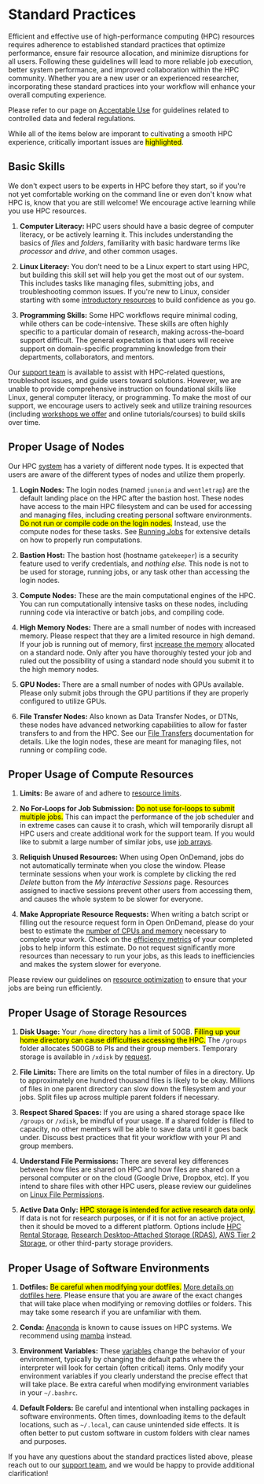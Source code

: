 # Standard Practices

Efficient and effective use of high-performance computing (HPC) resources requires adherence to established standard practices that optimize performance, ensure fair resource allocation, and minimize disruptions for all users. Following these guidelines will lead to more reliable job execution, better system performance, and improved collaboration within the HPC community. Whether you are a new user or an experienced researcher, incorporating these standard practices into your workflow will enhance your overall computing experience.

Please refer to our page on [Acceptable Use](../acceptable_use) for guidelines related to controlled data and federal regulations.

While all of the items below are imporant to cultivating a smooth HPC experience, critically important issues are <mark>highlighted</mark>. 

## Basic Skills
We don't expect users to be experts in HPC before they start, so if you're not yet comfortable working on the command line or even don't know what HPC is, know that you are still welcome! We encourage active learning while you use HPC resources.

1. **Computer Literacy:** HPC users should have a basic degree of computer literacy, or be actively learning it. This includes understanding the basics of *files* and *folders*, familiarity with basic hardware terms like *processor* and *drive*, and other common usages.

2. **Linux Literacy:** You don’t need to be a Linux expert to start using HPC, but building this skill set will help you get the most out of our system. This includes tasks like managing files, submitting jobs, and troubleshooting common issues. If you're new to Linux, consider starting with some [introductory resources](https://www.youtube.com/playlist?list=PLhznUsiowt261tbLSHplkZHcvZAv_hEcT) to build confidence as you go.

3. **Programming Skills:** Some HPC workflows require minimal coding, while others can be code-intensive. These skills are often highly specific to a particular domain of research, making across-the-board support difficult. The general expectation is that users will receive support on domain-specific programming knowledge from their departments, collaborators, and mentors. 
<!-- Our consultants are available to assist with diagnosing issues and troubleshooting, but we are unable to provide in-depth programming instruction. -->

Our [support team](../../support_and_training/consulting_services/) is available to assist with HPC-related questions, troubleshoot issues, and guide users toward solutions. However, we are unable to provide comprehensive instruction on foundational skills like Linux, general computer literacy, or programming. To make the most of our support, we encourage users to actively seek and utilize training resources (including [workshops we offer](../../events/workshop_materials/) and online tutorials/courses) to build skills over time. 

## Proper Usage of Nodes

Our HPC [system](../../registration_and_access/system_overview/) has a variety of different node types. It is expected that users are aware of the different types of nodes and utilize them properly. 

1. **Login Nodes:** The login nodes (named `junonia` and `wentletrap`) are the default landing place on the HPC after the bastion host. These nodes have access to the main HPC filesystem and can be used for accessing and managing files, including creating personal software environments. <mark>Do not run or compile code on the login nodes.</mark> Instead, use the compute nodes for these tasks. See [Running Jobs](../../running_jobs/overview/) for extensive details on how to properly run computations.

2. **Bastion Host:** The bastion host (hostname `gatekeeper`) is a security feature used to verify credentials, and *nothing else.* This node is not to be used for storage, running jobs, or any task other than accessing the login nodes. 

3. **Compute Nodes:** These are the main computational engines of the HPC. You can run computationally intensive tasks on these nodes, including running code via interactive or batch jobs, and compiling code. 

4. **High Memory Nodes:** There are a small number of nodes with increased memory. Please respect that they are a limited resource in high demand. If your job is running out of memory, first [increase the memory](../../running_jobs/cpus_and_memory/) allocated on a standard node. Only after you have thoroughly tested your job and ruled out the possibility of using a standard node should you submit it to the high memory nodes. 

5. **GPU Nodes:** There are a small number of nodes with GPUs available. Please only submit jobs through the GPU partitions if they are properly configured to utilize GPUs. 

6. **File Transfer Nodes:** Also known as Data Transfer Nodes, or DTNs, these nodes have advanced networking capabilities to allow for faster transfers to and from the HPC. See our [File Transfers](storage_and_transfers/transfers/overview/) documentation for details. Like the login nodes, these are meant for managing files, not running or compiling code.

## Proper Usage of Compute Resources

1. **Limits:** Be aware of and adhere to [resource limits](../../running_jobs/job_limits/).

2. **No For-Loops for Job Submission:** <mark>Do not use for-loops to submit multiple jobs.</mark> This can impact the performance of the job scheduler and in extreme cases can cause it to crash, which will temporarily disrupt all HPC users and create additional work for the support team. If you would like to submit a large number of similar jobs, use [job arrays](../../running_jobs/batch_jobs/array_jobs).

3. **Reliquish Unused Resources:** When using Open OnDemand, jobs do not automatically terminate when you close the window. Please terminate sessions when your work is complete by clicking the red *Delete* button from the *My Interactive Sessions* page. Resources assigned to inactive sessions prevent other users from accessing them, and causes the whole system to be slower for everyone.

4. **Make Appropriate Resource Requests:** When writing a batch script or filling out the resource request form in Open OnDemand, please do your best to estimate the [number of CPUs and memory](../../running_jobs/cpus_and_memory/) necessary to complete your work. Check on the [efficiency metrics](../../running_jobs/monitoring_jobs_and_resources/) of your completed jobs to help inform this estimate. Do not request significantly more resources than necessary to run your jobs, as this leads to inefficiencies and makes the system slower for everyone.

Please review our guidelines on [resource optimization](../../running_jobs/resource_optimization/) to ensure that your jobs are being run efficiently.

## Proper Usage of Storage Resources

1.  **Disk Usage:** Your `/home` directory has a limit of 50GB. <mark>Filling up your home directory can cause difficulties accessing the HPC.</mark> The `/groups` folder allocates 500GB to PIs and their group members. Temporary storage is available in `/xdisk` by [request](../../storage_and_transfers/storage/hpc_storage/#requesting-modifying-and-deleting-an-allocation). 

2. **File Limits:** There are limits on the total number of files in a directory. Up to approximately one hundred thousand files is likely to be okay. Millions of files in one parent directory can slow down the filesystem and your jobs. Split files up across multiple parent folders if necessary. <!-- <mark>Having too many items in one folder can slow down the filesystem, including your jobs, and in rare cases cause the storage array to go offline.</mark> -->

3. **Respect Shared Spaces:** If you are using a shared storage space like `/groups` or `/xdisk`, be mindful of your usage. If a shared folder is filled to capacity, no other members will be able to save data until it goes back under. Discuss best practices that fit your workflow with your PI and group members.

4. **Understand File Permissions:** There are several key differences between how files are shared on HPC and how files are shared on a personal computer or on the cloud (Google Drive, Dropbox, etc). If you intend to share files with other HPC users, please review our guidelines on [Linux File Permissions](../../support_and_training/cheat_sheet/#linux-file-permissions). 

5. **Active Data Only:** <mark>HPC storage is intended for active research data only.</mark> If data is not for research purposes, or if it is not for an active project, then it should be moved to a different platform. Options include [HPC Rental Storage](../../storage_and_transfers/storage/rental_storage/), [Research Desktop-Attached Storage (RDAS)](../../storage_and_transfers/storage/rdas_storage/), [AWS Tier 2 Storage](../../storage_and_transfers/storage/tier2_storage/), or other third-party storage providers.

## Proper Usage of Software Environments

1. **Dotfiles:** <mark>Be careful when modifying your dotfiles.</mark> [More details on dotfiles here](../../support_and_training/cheat_sheet/#hidden-files-and-directories). Please ensure that you are aware of the exact changes that will take place when modifying or removing dotfiles or folders. This may take some research if you are unfamiliar with them. 

2. **Conda:** [Anaconda](../../software/popular_software/anaconda/) is known to cause issues on HPC systems. We recommend using [mamba](../../software/popular_software/mamba/) instead. 

3. **Environment Variables:** These [variables](../../support_and_training/cheat_sheet/#environment-variables) change the behavior of your environment, typically by changing the default paths where the interpreter will look for certain (often critical) items. Only modify your environment variables if you clearly understand the precise effect that will take place. Be extra careful when modifying environment variables in your `~/.bashrc`. 

4. **Default Folders:** Be careful and intentional when installing packages in software environments. Often times, downloading items to the default locations, such as `~/.local`, can cause unintended side effects. It is often better to put custom software in custom folders with clear names and purposes. 

If you have any questions about the standard practices listed above, please reach out to our [support team](../../support_and_training/consulting_services/), and we would be happy to provide additional clarification!